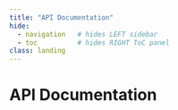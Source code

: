 ```yaml
---
title: "API Documentation"
hide:
  - navigation   # hides LEFT sidebar
  - toc          # hides RIGHT ToC panel
class: landing
---
```

# API Documentation
